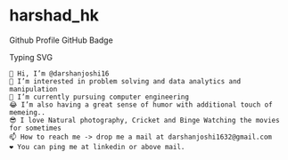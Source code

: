 # harshad_hk
Github Profile
 GitHub Badge
‎‎‎‎‎‎‎‎‎‎‎‎‎‎‎‎‎‎‎‎‎

Typing SVG

    👋 Hi, I’m @darshanjoshi16
    👀 I’m interested in problem solving and data analytics and manipulation
    🌱 I’m currently pursuing computer engineering
    😂 I’m also having a great sense of humor with additional touch of memeing..
    😎 I love Natural photography, Cricket and Binge Watching the movies for sometimes
    📫 How to reach me -> drop me a mail at darshanjoshi1632@gmail.com
    ❤️ You can ping me at linkedin or above mail.
